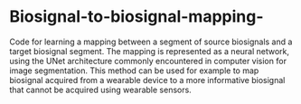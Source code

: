 # Biosignal-to-biosignal-mapping-

Code for learning a mapping between a segment of source biosignals and a target biosignal segment. The mapping is represented as a neural network, using the UNet architecture commonly encountered in computer vision for image segmentation. This method can be used for example to map biosignal acquired from a wearable device to a more informative biosignal that cannot be acquired using wearable sensors. 
